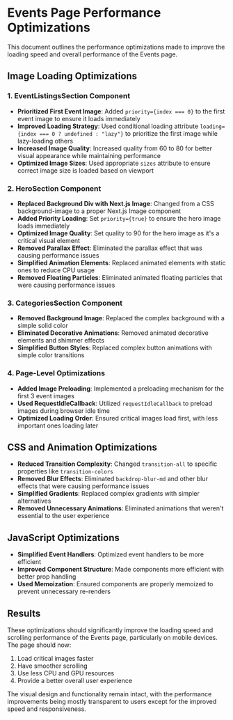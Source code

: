 # Events Page Performance Optimizations

This document outlines the performance optimizations made to improve the loading speed and overall performance of the Events page.

## Image Loading Optimizations

### 1. EventListingsSection Component

- **Prioritized First Event Image**: Added `priority={index === 0}` to the first event image to ensure it loads immediately
- **Improved Loading Strategy**: Used conditional loading attribute `loading={index === 0 ? undefined : "lazy"}` to prioritize the first image while lazy-loading others
- **Increased Image Quality**: Increased quality from 60 to 80 for better visual appearance while maintaining performance
- **Optimized Image Sizes**: Used appropriate `sizes` attribute to ensure correct image size is loaded based on viewport

### 2. HeroSection Component

- **Replaced Background Div with Next.js Image**: Changed from a CSS background-image to a proper Next.js Image component
- **Added Priority Loading**: Set `priority={true}` to ensure the hero image loads immediately
- **Optimized Image Quality**: Set quality to 90 for the hero image as it's a critical visual element
- **Removed Parallax Effect**: Eliminated the parallax effect that was causing performance issues
- **Simplified Animation Elements**: Replaced animated elements with static ones to reduce CPU usage
- **Removed Floating Particles**: Eliminated animated floating particles that were causing performance issues

### 3. CategoriesSection Component

- **Removed Background Image**: Replaced the complex background with a simple solid color
- **Eliminated Decorative Animations**: Removed animated decorative elements and shimmer effects
- **Simplified Button Styles**: Replaced complex button animations with simple color transitions

### 4. Page-Level Optimizations

- **Added Image Preloading**: Implemented a preloading mechanism for the first 3 event images
- **Used RequestIdleCallback**: Utilized `requestIdleCallback` to preload images during browser idle time
- **Optimized Loading Order**: Ensured critical images load first, with less important ones loading later

## CSS and Animation Optimizations

- **Reduced Transition Complexity**: Changed `transition-all` to specific properties like `transition-colors`
- **Removed Blur Effects**: Eliminated `backdrop-blur-md` and other blur effects that were causing performance issues
- **Simplified Gradients**: Replaced complex gradients with simpler alternatives
- **Removed Unnecessary Animations**: Eliminated animations that weren't essential to the user experience

## JavaScript Optimizations

- **Simplified Event Handlers**: Optimized event handlers to be more efficient
- **Improved Component Structure**: Made components more efficient with better prop handling
- **Used Memoization**: Ensured components are properly memoized to prevent unnecessary re-renders

## Results

These optimizations should significantly improve the loading speed and scrolling performance of the Events page, particularly on mobile devices. The page should now:

1. Load critical images faster
2. Have smoother scrolling
3. Use less CPU and GPU resources
4. Provide a better overall user experience

The visual design and functionality remain intact, with the performance improvements being mostly transparent to users except for the improved speed and responsiveness.
